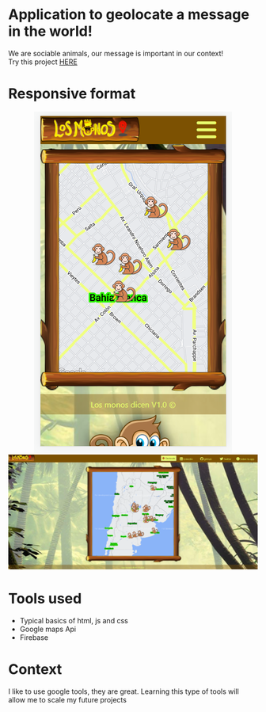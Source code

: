 # Application to geolocate a message in the world!
We are sociable animals, our message is important in our context! <br>
Try this project <a target='_blank' href='https://losmonosdicen.netlify.app/'>HERE</a>
# Responsive format
<p align="center">
	<img  src='./images/mono1.png'/>
	<img  src='./images/mono2.png'/>
</p>

# Tools used
- Typical basics of html, js and css
- Google maps Api
- Firebase

# Context
I like to use google tools, they are great. Learning this type of tools will allow me to scale my future projects
